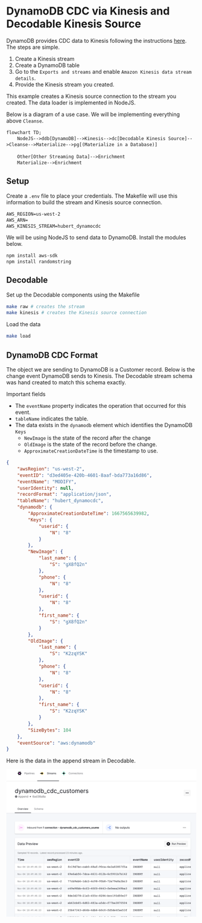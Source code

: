 # DynamoDB CDC via Kinesis and Decodable Kinesis Source
DynamoDB provides CDC data to Kinesis following the instructions [here](https://docs.aws.amazon.com/amazondynamodb/latest/developerguide/kds.html). The steps are simple.

1. Create a Kinesis stream
2. Create a DynamoDB table
3. Go to the `Exports and streams` and enable `Amazon Kinesis data stream details`. 
4. Provide the Kinesis stream you created.

This example creates a Kinesis source connection to the stream you created. The data loader is implemented in NodeJS.

Below is a diagram of a use case. We will be implementing everything above `Cleanse`.
```mermaid
flowchart TD;
    NodeJS-->ddb[DynamoDB]-->Kinesis-->dc[Decodable Kinesis Source]-->Cleanse-->Materialize-->pg[(Materialize in a Database)]

	Other[Other Streaming Data]-->Enrichment
	Materialize-->Enrichment
```


## Setup

Create a `.env` file to place your credentials. The Makefile will use this information to build the stream and Kinesis source connection.

```properties
AWS_REGION=us-west-2
AWS_ARN=
AWS_KINESIS_STREAM=hubert_dynamocdc

```

We will be using NodeJS to send data to DynamoDB. Install the modules below.

```
npm install aws-sdk
npm install randomstring
```

## Decodable
Set up the Decodable components using the Makefile

```bash
make raw # creates the stream
make kinesis # creates the Kinesis source connection
```

Load the data

```bash
make load
```

## DynamoDB CDC Format
The object we are sending to DynamoDB is a Customer record. Below is the change event DynamoDB sends to Kinesis. The Decodable stream schema was hand created to match this schema exactly.

Important fields
- The `eventName` property indicates the operation that occurred for this event.
- `tableName` indicates the table.
- The data exists in the `dynamodb` element which identifies the DynamoDB `Keys`
  - `NewImage` is the state of the record after the change
  - `OldImage` is the state of the record before the change.
  - `ApproximateCreationDateTime` is the timestamp to use.

```json
{
    "awsRegion": "us-west-2",
    "eventID": "d3ed405e-420b-4601-8aaf-bda773a16d86",
    "eventName": "MODIFY",
    "userIdentity": null,
    "recordFormat": "application/json",
    "tableName": "hubert_dynamocdc",
    "dynamodb": {
        "ApproximateCreationDateTime": 1667565639982,
        "Keys": {
            "userid": {
                "N": "8"
            }
        },
        "NewImage": {
            "last_name": {
                "S": "gX8fQ2n"
            },
            "phone": {
                "N": "8"
            },
            "userid": {
                "N": "8"
            },
            "first_name": {
                "S": "gX8fQ2n"
            }
        },
        "OldImage": {
            "last_name": {
                "S": "K2zqYSK"
            },
            "phone": {
                "N": "8"
            },
            "userid": {
                "N": "8"
            },
            "first_name": {
                "S": "K2zqYSK"
            }
        },
        "SizeBytes": 104
    },
    "eventSource": "aws:dynamodb"
}

```

Here is the data in the append stream in Decodable.

![alt](./stream.png)